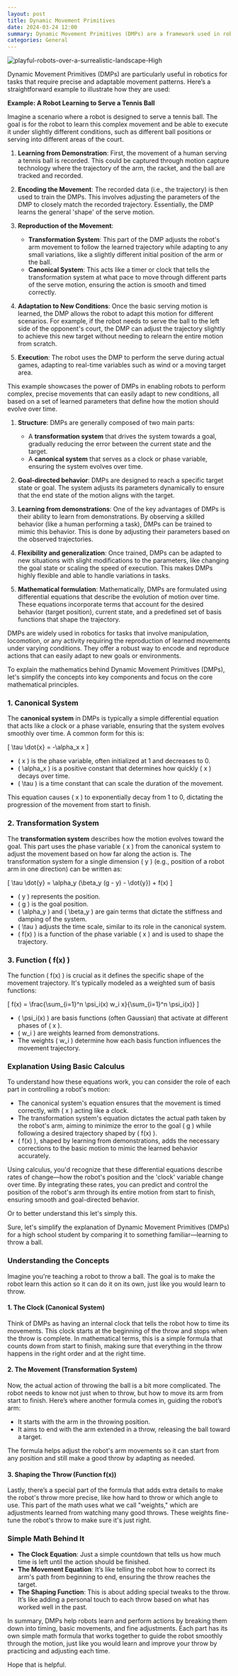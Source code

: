 ```yaml
---
layout: post
title: Dynamic Movement Primitives
date: 2024-03-24 12:00
summary: Dynamic Movement Primitives (DMPs) are a framework used in robotics and computational neuroscience to model and generate complex motor behaviors. This framework was designed to capture the essence of movement skills, making it easier to learn and reproduce various motions. 
categories: General
---
```


<img src="https://i.ibb.co/PgHWNyg/playful-robots-over-a-surrealistic-landscape-High.jpg" alt="playful-robots-over-a-surrealistic-landscape-High" border="0">


Dynamic Movement Primitives (DMPs) are particularly useful in robotics for tasks that require precise and adaptable movement patterns. Here’s a straightforward example to illustrate how they are used:

**Example: A Robot Learning to Serve a Tennis Ball**

Imagine a scenario where a robot is designed to serve a tennis ball. The goal is for the robot to learn this complex movement and be able to execute it under slightly different conditions, such as different ball positions or serving into different areas of the court.

1. **Learning from Demonstration**: First, the movement of a human serving a tennis ball is recorded. This could be captured through motion capture technology where the trajectory of the arm, the racket, and the ball are tracked and recorded.

2. **Encoding the Movement**: The recorded data (i.e., the trajectory) is then used to train the DMPs. This involves adjusting the parameters of the DMP to closely match the recorded trajectory. Essentially, the DMP learns the general 'shape' of the serve motion.

3. **Reproduction of the Movement**:
   - **Transformation System**: This part of the DMP adjusts the robot's arm movement to follow the learned trajectory while adapting to any small variations, like a slightly different initial position of the arm or the ball.
   - **Canonical System**: This acts like a timer or clock that tells the transformation system at what pace to move through different parts of the serve motion, ensuring the action is smooth and timed correctly.

4. **Adaptation to New Conditions**: Once the basic serving motion is learned, the DMP allows the robot to adapt this motion for different scenarios. For example, if the robot needs to serve the ball to the left side of the opponent's court, the DMP can adjust the trajectory slightly to achieve this new target without needing to relearn the entire motion from scratch.

5. **Execution**: The robot uses the DMP to perform the serve during actual games, adapting to real-time variables such as wind or a moving target area.

This example showcases the power of DMPs in enabling robots to perform complex, precise movements that can easily adapt to new conditions, all based on a set of learned parameters that define how the motion should evolve over time.


1. **Structure**: DMPs are generally composed of two main parts:
   - A **transformation system** that drives the system towards a goal, gradually reducing the error between the current state and the target.
   - A **canonical system** that serves as a clock or phase variable, ensuring the system evolves over time.

2. **Goal-directed behavior**: DMPs are designed to reach a specific target state or goal. The system adjusts its parameters dynamically to ensure that the end state of the motion aligns with the target.

3. **Learning from demonstrations**: One of the key advantages of DMPs is their ability to learn from demonstrations. By observing a skilled behavior (like a human performing a task), DMPs can be trained to mimic this behavior. This is done by adjusting their parameters based on the observed trajectories.

4. **Flexibility and generalization**: Once trained, DMPs can be adapted to new situations with slight modifications to the parameters, like changing the goal state or scaling the speed of execution. This makes DMPs highly flexible and able to handle variations in tasks.

5. **Mathematical formulation**: Mathematically, DMPs are formulated using differential equations that describe the evolution of motion over time. These equations incorporate terms that account for the desired behavior (target position), current state, and a predefined set of basis functions that shape the trajectory.

DMPs are widely used in robotics for tasks that involve manipulation, locomotion, or any activity requiring the reproduction of learned movements under varying conditions. They offer a robust way to encode and reproduce actions that can easily adapt to new goals or environments.

To explain the mathematics behind Dynamic Movement Primitives (DMPs), let's simplify the concepts into key components and focus on the core mathematical principles.

### 1. Canonical System

The **canonical system** in DMPs is typically a simple differential equation that acts like a clock or a phase variable, ensuring that the system evolves smoothly over time. A common form for this is:

\[ \tau \dot{x} = -\alpha_x x \]

- \( x \) is the phase variable, often initialized at 1 and decreases to 0.
- \( \alpha_x \) is a positive constant that determines how quickly \( x \) decays over time.
- \( \tau \) is a time constant that can scale the duration of the movement.

This equation causes \( x \) to exponentially decay from 1 to 0, dictating the progression of the movement from start to finish.

### 2. Transformation System

The **transformation system** describes how the motion evolves toward the goal. This part uses the phase variable \( x \) from the canonical system to adjust the movement based on how far along the action is. The transformation system for a single dimension \( y \) (e.g., position of a robot arm in one direction) can be written as:

\[ \tau \dot{y} = \alpha_y (\beta_y (g - y) - \dot{y}) + f(x) \]

- \( y \) represents the position.
- \( g \) is the goal position.
- \( \alpha_y \) and \( \beta_y \) are gain terms that dictate the stiffness and damping of the system.
- \( \tau \) adjusts the time scale, similar to its role in the canonical system.
- \( f(x) \) is a function of the phase variable \( x \) and is used to shape the trajectory.

### 3. Function \( f(x) \)

The function \( f(x) \) is crucial as it defines the specific shape of the movement trajectory. It's typically modeled as a weighted sum of basis functions:

\[ f(x) = \frac{\sum_{i=1}^n \psi_i(x) w_i x}{\sum_{i=1}^n \psi_i(x)} \]

- \( \psi_i(x) \) are basis functions (often Gaussian) that activate at different phases of \( x \).
- \( w_i \) are weights learned from demonstrations.
- The weights \( w_i \) determine how each basis function influences the movement trajectory.

### Explanation Using Basic Calculus

To understand how these equations work, you can consider the role of each part in controlling a robot's motion:
- The canonical system's equation ensures that the movement is timed correctly, with \( x \) acting like a clock.
- The transformation system's equation dictates the actual path taken by the robot's arm, aiming to minimize the error to the goal \( g \) while following a desired trajectory shaped by \( f(x) \).
- \( f(x) \), shaped by learning from demonstrations, adds the necessary corrections to the basic motion to mimic the learned behavior accurately.

Using calculus, you'd recognize that these differential equations describe rates of change—how the robot's position and the 'clock' variable change over time. By integrating these rates, you can predict and control the position of the robot's arm through its entire motion from start to finish, ensuring smooth and goal-directed behavior.

Or to better understand this let's simply this.

Sure, let's simplify the explanation of Dynamic Movement Primitives (DMPs) for a high school student by comparing it to something familiar—learning to throw a ball.

### Understanding the Concepts

Imagine you're teaching a robot to throw a ball. The goal is to make the robot learn this action so it can do it on its own, just like you would learn to throw.

#### **1. The Clock (Canonical System)**

Think of DMPs as having an internal clock that tells the robot how to time its movements. This clock starts at the beginning of the throw and stops when the throw is complete. In mathematical terms, this is a simple formula that counts down from start to finish, making sure that everything in the throw happens in the right order and at the right time.

#### **2. The Movement (Transformation System)**

Now, the actual action of throwing the ball is a bit more complicated. The robot needs to know not just when to throw, but how to move its arm from start to finish. Here’s where another formula comes in, guiding the robot’s arm:
- It starts with the arm in the throwing position.
- It aims to end with the arm extended in a throw, releasing the ball toward a target.

The formula helps adjust the robot's arm movements so it can start from any position and still make a good throw by adapting as needed.

#### **3. Shaping the Throw (Function f(x))**

Lastly, there’s a special part of the formula that adds extra details to make the robot's throw more precise, like how hard to throw or which angle to use. This part of the math uses what we call "weights," which are adjustments learned from watching many good throws. These weights fine-tune the robot's throw to make sure it's just right.

### Simple Math Behind It

- **The Clock Equation**: Just a simple countdown that tells us how much time is left until the action should be finished.
- **The Movement Equation**: It’s like telling the robot how to correct its arm's path from beginning to end, ensuring the throw reaches the target.
- **The Shaping Function**: This is about adding special tweaks to the throw. It’s like adding a personal touch to each throw based on what has worked well in the past.

In summary, DMPs help robots learn and perform actions by breaking them down into timing, basic movements, and fine adjustments. Each part has its own simple math formula that works together to guide the robot smoothly through the motion, just like you would learn and improve your throw by practicing and adjusting each time.


Hope that is helpful.
